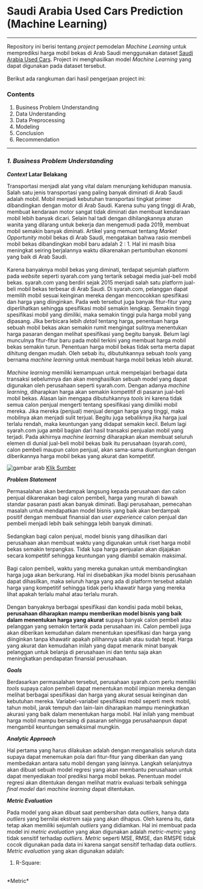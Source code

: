 # Saudi Arabia Used Cars Prediction (Machine Learning) 
****

Repository ini berisi tentang *project* pemodelan *Machine Learning* untuk memprediksi harga mobil bekas di Arab Saudi menggunakan dataset [Saudi Arabia Used Cars](https://www.kaggle.com/datasets/turkibintalib/saudi-arabia-used-cars-dataset?select=UsedCarsSA_Clean_EN.csv). Project ini menghasilkan model *Machine Learning* yang dapat digunakan pada dataset tersebut.<br> <br>
Berikut ada rangkuman dari hasil pengerjaan project ini:

### **Contents**

1. Business Problem Understanding
2. Data Understanding
3. Data Preprocessing
4. Modeling
5. Conclusion
6. Recommendation

****

### ***1. Business Problem Understanding***

***Context***
**Latar Belakang**

Transportasi menjadi alat yang vital dalam menunjang kehidupan manusia. Salah satu jenis transportasi yang paling banyak diminati di Arab Saudi adalah mobil. Mobil menjadi kebutuhan transportasi tingkat primer dibandingkan dengan motor di Arab Saudi. Karena suhu yang tinggi di Arab, membuat kendaraan motor sangat tidak diminati dan membuat kendaraan mobil lebih banyak dicari. Selain hal tadi dengan dihilangkannya aturan wanita yang dilarang untuk bekerja dan mengemudi pada 2019, membuat mobil semakin banyak diminati. Artikel yang memuat tentang *Market Opportunity* mobil bekas di Arab Saudi, mengatakan bahwa rasio membeli mobil bekas dibandingkan mobil baru adalah 2 : 1. Hal ini masih bisa meningkat seiring berjalannya waktu dikarenakan pertumbuhan ekonomi yang baik di Arab Saudi.
<br>
<br>
Karena banyaknya mobil bekas yang diminati, terdapat sejumlah platform pada *website* seperti syarah.com yang tertarik sebagai media jual-beli mobil bekas. syarah.com yang berdiri sejak 2015 menjadi salah satu platform jual-beli mobil bekas terbesar di Arab Saudi. Di syarah.com, pelanggan dapat memilih mobil sesuai keinginan mereka dengan mencocokkan spesifikasi dan harga yang diinginkan. Pada web tersebut juga banyak fitur-fitur yang diperlihatkan sehingga spesifikasi mobil semakin lengkap. Semakin tinggi spesifikasi mobil yang dimiliki, maka semakin tinggi pula harga mobil yang dipasang. JIka berbicara lebih *detail* tentang harga, penentuan harga sebuah mobil bekas akan semakin rumit mengingat sulitnya menentukan harga pasaran dengan melihat spesifikasi yang begitu banyak. Belum lagi munculnya fitur-fitur baru pada mobil terkini yang membuat harga mobil bekas semakin turun. Penentuan harga mobil bekas tidak serta merta dapat dihitung dengan mudah. Oleh sebab itu, dibutuhkannya sebuah *tools* yang bernama *machine learning* untuk membuat harga mobil bekas lebih akurat.
<br>
<br>
*Machine learning* memiliki kemampuan untuk mempelajari berbagai data transaksi sebelumnya dan akan menghasilkan sebuah model yang dapat digunakan oleh perusahaan seperti syarah.com. Dengan adanya *machine learning*, diharapkan harga akan semakin kompetitif di pasaran jual-beli mobil bekas. Alasan lain mengapa dibutuhkannya *tools* ini karena tidak semua calon penjual mengerti tentang spesifikasi yang dimiliki mobil mereka. Jika mereka (penjual) menjual dengan harga yang tinggi, maka mobilnya akan menjadi sulit terjual. Begitu juga sebaliknya jika harga jual terlalu rendah, maka keuntungan yang didapat semakin kecil. Belum lagi syarah.com juga ambil bagian dari hasil transaksi penjualan mobil yang terjadi. Pada akhirnya *machine learning* diharapkan akan membuat seluruh elemen di dunial jual-beli mobil bekas baik itu perusahaan (syarah.com), calon pembeli maupun calon penjual, akan sama-sama diuntungkan dengan diberikannya harga mobil bekas yang akurat dan kompetitif.

![gambar arab](https://media.architecturaldigest.in/wp-content/uploads/2019/05/saudi-saudi-arabia-residency-permanent-residence-expats.jpg)
[Klik Sumber](https://media.architecturaldigest.in/wp-content/uploads/2019/05/saudi-saudi-arabia-residency-permanent-residence-expats.jpg)

***Problem Statement***

Permasalahan akan berdampak langsung kepada perusahaan dan calon penjual dikarenakan bagi calon pembeli, harga yang murah di bawah standar pasaran pasti akan banyak diminati. Bagi perusahaan, pemecahan masalah untuk mendapatkan model bisnis yang baik akan berdampak positif dengan membuat finansial dan *user experience* calon penjual dan pembeli menjadi lebih baik sehingga lebih banyak diminati.
<br>
<br>
Sedangkan bagi calon penjual, model bisnis yang dihasilkan dari perusahaan akan membuat waktu yang digunakan untuk riset harga mobil bekas semakin terpangkas. Tidak lupa harga penjualan akan dijajakan secara kompetitif sehingga keuntungan yang diambil semakin maksimal.
<br>
<br>
Bagi calon pembeli, waktu yang mereka gunakan untuk membandingkan harga juga akan berkurang. Hal ini disebabkan jika model bisnis perusahaan dapat dihasilkan, maka seluruh harga yang ada di platform tersebut adalah harga yang kompetitif sehingga tidak perlu khawatir harga yang mereka lihat apakah terlalu mahal atau terlalu murah.
<br>
<br>
Dengan banyaknya berbagai spesifikasi dan kondisi pada mobil bekas, **perusahaan diharapkan mampu memberikan model bisnis yang baik dalam menentukan harga yang akurat** supaya banyak calon pembeli atau pelanggan yang semakin tertarik pada perusahaan ini. Calon pembeli juga akan diberikan kemudahan dalam menentukan spesifikasi dan harga yang diinginkan tanpa khawatir apakah pilihannya salah atau sudah tepat. Harga yang akurat dan kemudahan inilah yang dapat menarik minat banyak pelanggan untuk belanja di perusahaan ini dan tentu saja akan meningkatkan pendapatan finansial perusahaan.

***Goals***

Berdasarkan permasalahan tersebut, perusahaan syarah.com perlu memiliki *tools* supaya calon pembeli dapat menentukan mobil impian mereka dengan melihat berbagai spesifikasi dan harga yang akurat sesuai keinginan dan kebutuhan mereka. Variabel-variabel spesifikasi mobil seperti merk mobil, tahun mobil, jarak tempuh dan lain-lain diharapkan mampu meningkatkan akurasi yang baik dalam menentukan harga mobil. Hal inilah yang membuat harga mobil mampu bersaing di pasaran sehingga perusahaanpun dapat mengambil keuntungan semaksimal mungkin.

***Analytic Approach***

Hal pertama yang harus dilakukan adalah dengan menganalisis seluruh data supaya dapat menemukan pola dari fitur-fitur yang diberikan dan yang membedakan antara satu mobil dengan yang lainnya. Langkah selanjutnya akan dibuat sebuah model regresi yang akan membantu perusahaan untuk dapat menyediakan *tool* prediksi harga mobil bekas. Penentuan model regresi akan ditentukan dengan melihat matrix evaluasi terbaik sehingga *final model* dari *machine learning* dapat ditentukan.

***Metric Evaluation***

Pada model yang akan dibuat saat pembersihan data *outliers*, hanya data *outliers* yang bernilai ekstrem saja yang akan dihapus. Oleh karena itu, data tetap akan memiliki sejumlah *outliers* yang didiamkan. Hal ini membuat pada model ini *metric evaluation* yang akan digunakan adalah *metric-metric* yang tidak sensitif terhadap *outliers*. *Metric* seperti MSE, RMSE, dan RMSPE tidak cocok digunakan pada data ini karena sangat sensitif terhadap data *outliers*. *Metric evaluation* yang akan digunakan adalah:

1. R-Square:
<br>
*Metric*
